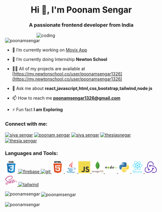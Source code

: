 <h1 align="center">Hi 👋, I'm Poonam Sengar</h1>
<h3 align="center">A passionate frontend developer from India</h3>

<img align="right" alt="coding" width="400" src="https://repository-images.githubusercontent.com/462900780/0a10af70-6cbf-46df-9071-0ff586a3b1d6" />
<p align="left"> <img src="https://komarev.com/ghpvc/?username=poonamsengar&label=Profile%20views&color=0e75b6&style=flat" alt="poonamsengar" /> </p>

- 🔭 I’m currently working on [Movix App](https://64a45197836d5f0088793798--chic-kitten-f59837.netlify.app/)

- 🌱 I’m currently doing Internship **Newton School**

- 👨‍💻 All of my projects are available at [https://my.newtonschool.co/user/poonamsengar1326](https://my.newtonschool.co/user/poonamsengar1326)

- 💬 Ask me about **react,javascript,html,css,bootstrap,tailwind,node js**

- 📫 How to reach me **poonamsengar1326@gmail.com**

- ⚡ Fun fact **I am Exploring**

<h3 align="left">Connect with me:</h3>
<p align="left">
<a href="https://twitter.com/siya sengar" target="blank"><img align="center" src="https://raw.githubusercontent.com/rahuldkjain/github-profile-readme-generator/master/src/images/icons/Social/twitter.svg" alt="siya sengar" height="30" width="40" /></a>
<a href="https://linkedin.com/in/poonam sengar" target="blank"><img align="center" src="https://raw.githubusercontent.com/rahuldkjain/github-profile-readme-generator/master/src/images/icons/Social/linked-in-alt.svg" alt="poonam sengar" height="30" width="40" /></a>
<a href="https://fb.com/siya sengar" target="blank"><img align="center" src="https://raw.githubusercontent.com/rahuldkjain/github-profile-readme-generator/master/src/images/icons/Social/facebook.svg" alt="siya sengar" height="30" width="40" /></a>
<a href="https://instagram.com/thesiasnegar" target="blank"><img align="center" src="https://raw.githubusercontent.com/rahuldkjain/github-profile-readme-generator/master/src/images/icons/Social/instagram.svg" alt="thesiasnegar" height="30" width="40" /></a>
<a href="https://www.youtube.com/c/thesia.sengar" target="blank"><img align="center" src="https://raw.githubusercontent.com/rahuldkjain/github-profile-readme-generator/master/src/images/icons/Social/youtube.svg" alt="thesia.sengar" height="30" width="40" /></a>
</p>

<h3 align="left">Languages and Tools:</h3>
<p align="left"> <a href="https://www.w3schools.com/css/" target="_blank" rel="noreferrer"> <img src="https://raw.githubusercontent.com/devicons/devicon/master/icons/css3/css3-original-wordmark.svg" alt="css3" width="40" height="40"/> </a> <a href="https://firebase.google.com/" target="_blank" rel="noreferrer"> <img src="https://www.vectorlogo.zone/logos/firebase/firebase-icon.svg" alt="firebase" width="40" height="40"/> </a> <a href="https://git-scm.com/" target="_blank" rel="noreferrer"> <img src="https://www.vectorlogo.zone/logos/git-scm/git-scm-icon.svg" alt="git" width="40" height="40"/> </a> <a href="https://www.w3.org/html/" target="_blank" rel="noreferrer"> <img src="https://raw.githubusercontent.com/devicons/devicon/master/icons/html5/html5-original-wordmark.svg" alt="html5" width="40" height="40"/> </a> <a href="https://www.java.com" target="_blank" rel="noreferrer"> <img src="https://raw.githubusercontent.com/devicons/devicon/master/icons/java/java-original.svg" alt="java" width="40" height="40"/> </a> <a href="https://developer.mozilla.org/en-US/docs/Web/JavaScript" target="_blank" rel="noreferrer"> <img src="https://raw.githubusercontent.com/devicons/devicon/master/icons/javascript/javascript-original.svg" alt="javascript" width="40" height="40"/> </a> <a href="https://www.mongodb.com/" target="_blank" rel="noreferrer"> <img src="https://raw.githubusercontent.com/devicons/devicon/master/icons/mongodb/mongodb-original-wordmark.svg" alt="mongodb" width="40" height="40"/> </a> <a href="https://nodejs.org" target="_blank" rel="noreferrer"> <img src="https://raw.githubusercontent.com/devicons/devicon/master/icons/nodejs/nodejs-original-wordmark.svg" alt="nodejs" width="40" height="40"/> </a> <a href="https://www.python.org" target="_blank" rel="noreferrer"> <img src="https://raw.githubusercontent.com/devicons/devicon/master/icons/python/python-original.svg" alt="python" width="40" height="40"/> </a> <a href="https://reactjs.org/" target="_blank" rel="noreferrer"> <img src="https://raw.githubusercontent.com/devicons/devicon/master/icons/react/react-original-wordmark.svg" alt="react" width="40" height="40"/> </a> <a href="https://redux.js.org" target="_blank" rel="noreferrer"> <img src="https://raw.githubusercontent.com/devicons/devicon/master/icons/redux/redux-original.svg" alt="redux" width="40" height="40"/> </a> <a href="https://sass-lang.com" target="_blank" rel="noreferrer"> <img src="https://raw.githubusercontent.com/devicons/devicon/master/icons/sass/sass-original.svg" alt="sass" width="40" height="40"/> </a> <a href="https://tailwindcss.com/" target="_blank" rel="noreferrer"> <img src="https://www.vectorlogo.zone/logos/tailwindcss/tailwindcss-icon.svg" alt="tailwind" width="40" height="40"/> </a> </p>

<p><img align="left" src="https://github-readme-stats.vercel.app/api/top-langs?username=poonamsengar&show_icons=true&locale=en&layout=compact" alt="poonamsengar" /></p>

<p>&nbsp;<img align="center" src="https://github-readme-stats.vercel.app/api?username=poonamsengar&show_icons=true&locale=en" alt="poonamsengar" /></p>

<p><img align="center" src="https://github-readme-streak-stats.herokuapp.com/?user=poonamsengar&" alt="poonamsengar" /></p>
